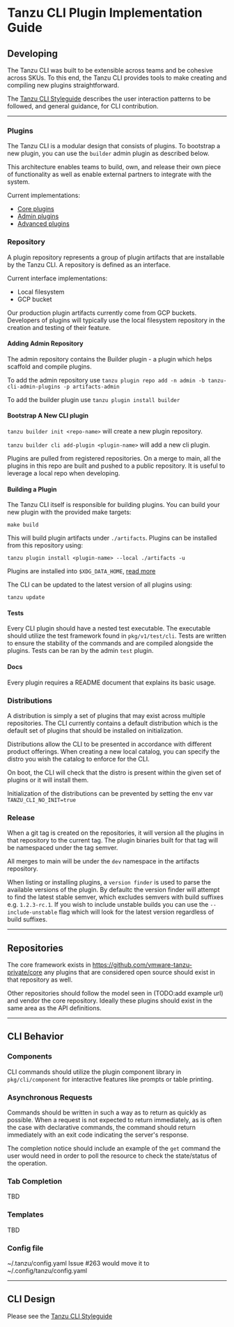 # Tanzu CLI Plugin Implementation Guide

## Developing
The Tanzu CLI was built to be extensible across teams and be cohesive across SKUs. To this end, the Tanzu CLI provides tools to make creating and compiling new plugins straightforward.

The [Tanzu CLI Styleguide](/docs/cli/style_guide.md) describes the user interaction patterns to be followed, and general guidance, for CLI contribution.

------------------------------

### Plugins
The Tanzu CLI is a modular design that consists of plugins. To bootstrap a new plugin, you can use the `builder` admin plugin as described below.

This architecture enables teams to build, own, and release their own piece of functionality as well as enable external partners to integrate with the system.

Current implementations:
- [Core plugins](https://github.com/vmware-tanzu-private/core/tree/main/cmd/cli/plugin)
- [Admin plugins](https://github.com/vmware-tanzu-private/core/tree/main/cmd/cli/plugin-admin)
- [Advanced plugins](https://gitlab.eng.vmware.com/tanzu/cli-plugins)

### Repository
A plugin repository represents a group of plugin artifacts that are installable by the Tanzu CLI. A repository is defined as an interface.

Current interface implementations:
- Local filesystem
- GCP bucket

Our production plugin artifacts currently come from GCP buckets. Developers of plugins will typically use the local filesystem repository in the creation and testing of their feature.

#### Adding Admin Repository
The admin repository contains the Builder plugin - a plugin which helps scaffold and compile plugins.

To add the admin repository use `tanzu plugin repo add -n admin -b tanzu-cli-admin-plugins -p artifacts-admin`

To add the builder plugin use `tanzu plugin install builder`

#### Bootstrap A New CLI plugin
`tanzu builder init <repo-name>` will create a new plugin repository.

`tanzu builder cli add-plugin <plugin-name>` will add a new cli plugin.

Plugins are pulled from registered repositories. On a merge to main, all the plugins in this repo are built and pushed to a public repository.
It is useful to leverage a local repo when developing.

#### Building a Plugin

The Tanzu CLI itself is responsible for building plugins. You can build your new plugin with the provided make targets:
```
make build
```
This will build plugin artifacts under `./artifacts`. Plugins can be installed from this repository using:
```
tanzu plugin install <plugin-name> --local ./artifacts -u
```

Plugins are installed into `$XDG_DATA_HOME`, [read more](https://specifications.freedesktop.org/basedir-spec/basedir-spec-latest.html)

The CLI can be updated to the latest version of all plugins using:
```
tanzu update
```

#### Tests
Every CLI plugin should have a nested test executable. The executable should utilize the test framework found in `pkg/v1/test/cli`.
Tests are written to ensure the stability of the commands and are compiled alongside the plugins. Tests can be ran by the admin `test` plugin.

#### Docs
Every plugin requires a README document that explains its basic usage.

### Distributions
A distribution is simply a set of plugins that may exist across multiple repositories. The CLI currently contains a default distribution
which is the default set of plugins that should be installed on initialization.

Distributions allow the CLI to be presented in accordance with different product offerings. When creating a new local catalog, you can specify
the distro you wish the catalog to enforce for the CLI.

On boot, the CLI will check that the distro is present within the given set of plugins or it will install them.

Initialization of the distributions can be prevented by setting the env var `TANZU_CLI_NO_INIT=true`

### Release
When a git tag is created on the repositories, it will version all the plugins in that repository to the current tag. The plugin binaries built for that 
tag will be namespaced under the tag semver. 

All merges to main will be under the `dev` namespace in the artifacts repository.

When listing or installing plugins, a `version finder` is used to parse the available versions of the plugin. By defaultc the version finder will attempt to 
find the latest stable semver, which excludes semvers with build suffixes e.g. `1.2.3-rc.1`. If you wish to include unstable builds you can use the `--include-unstable` flag which will look for the latest version regardless of build suffixes.

------------------------------

## Repositories
The core framework exists in https://github.com/vmware-tanzu-private/core any
plugins that are considered open source should exist in that repository as well.

Other repositories should follow the model seen in
(TODO:add example url) and vendor the core repository.
Ideally these plugins should exist in the same area as the API definitions.

------------------------------

## CLI Behavior
### Components
CLI commands should utilize the plugin component library in `pkg/cli/component` for interactive features like prompts or table printing.

### Asynchronous Requests
Commands should be written in such a way as to return as quickly as possible.
When a request is not expected to return immediately, as is often the case with declarative commands, the command should return immediately with an exit code indicating the server's response. 

The completion notice should include an example of the `get` command the user would need in order to poll the resource to check the state/status of the operation.

### Tab Completion
TBD

### Templates
TBD

### Config file
~/.tanzu/config.yaml
Issue #263  would move it to ~/.config/tanzu/config.yaml

------------------------------

## CLI Design
Please see the [Tanzu CLI Styleguide](/docs/cli/style_guide.md)
